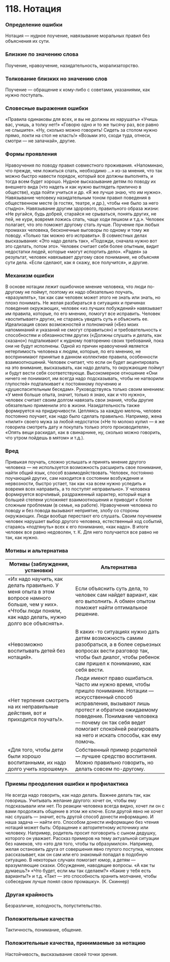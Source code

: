 # 118. Нотация

### Определение ошибки
Нотация — нудное поучение, навязывание моральных правил без объяснения их сути.

### Близкие по значению слова
Поучение, нравоучение, назидательность, морализаторство.

### Толкование близких но значению слов
Поучение — обращение к кому-либо с советами, указаниями, как нужно поступать.

### Словесные выражения ошибки
«Правила одинаковы для всех, и вы не должны их нарушать»
«Учишь вас, учишь, а толку нет!»
«Говорю одно и то же тысячу раз, все равно не слышите».
«Ну, сколько можно говорить! Сидеть за столом нужно прямо, локти на стол не класть!»
«Возьми это, сходи туда, отнеси, смотри — не запачкай», другие.

### Формы проявления
Нравоучения по поводу правил совместного проживания. «Напоминаю, что прежде, чем ложиться спать, необходимо ...» из-за мнения, что так можно быстро навести порядок, который все должны выполнять, и тогда всем будет хорошо.
Нудное высказывание детям по поводу их внешнего вида (что надеть и как нужно выглядеть прилично в обществе), куда пойти учиться и др. «Я же лучше знаю, что им нужно».
Навязывание человеку назидательным тоном правил поведения в общественном месте (в гостях, театре, и др.), чтобы «не было за него стыдно».
Навязывание другим здорового, правильного образа жизни: «Не ругайся, будь добрей, старайся не срываться, понять других, не пей, не кури, вовремя ложись спать, чаще ходи пешком и т.д.». Человек полагает, что это поможет другому стать лучше.
Поучение при любых промахах человека, бесконечные выговоры по одному и тому же поводу. «Только так можно его исправить».
В совместных делах высказывания: «Это надо делать так», «Подожди, сначала нужно вот это сделать, потом это». Человек считает себя более опытным, видит недостатки людей, которые «могут испортить дело». «Радея» за результат, человек навязывает другому свое понимание, не объясняя сути дела. «Если сделают, как я скажу, все получится», и другие.

### Механизм ошибки
В основе нотации лежит ошибочное мнение человека, что люди по-другому не поймут, поэтому их надо обязательно поучать, «вразумлять», так как сам человек может этого не знать или знать, но плохо понимать.
Не желая разбираться в ситуациях и причинах поведения окружающих, человек «из лучших побуждений» навязывает им правила, которые, по его мнению, помогут все исправить. Человек «воспитывает» других, не стараясь увидеть суть и объяснить ее.
Идеализация своих возможностей и полномочий («Без моих напоминаний и указаний не смогут справиться») и требовательность к способностям и обязанностям других («Должны слушать и делать, как сказано») подталкивают к нудному повторению своих требований, пока они не будут исполнены.
Одной из причин нравоучений является нетерпимость человека к людям, которые, по его мнению, не воспринимают принятые в данном коллективе правила, особенности взаимоотношений. Человек считает, что если он будет акцентировать на это внимание, высказывать, как надо делать, то окружающие поймут и будут вести себя соответствующе.
Высокомерное отношение «Они ничего не понимают, им всегда надо подсказывать, чтобы не натворили глупостей» подталкивает к постоянному поучению и «душеспасительным беседам».
Руководствуясь только своим мнением: «У меня больше опыта, значит, только я знаю, как и что нужно», человек считает своим долгом навязать свои знания, чтобы другие обязательно применили это в жизни.
Назидательность также формируется на придирчивости. Цепляясь за каждую мелочь, человек постоянно поучает, как надо было сделать правильно. Например, жена «пилит» своего мужа за любой недостаток («Не то молоко купил — я же говорила смотреть дату и покупать только этого производителя», «Опять вещи раскидал, как в свинарнике, ну, сколько можно говорить, что утром пойдешь в мятом» и т.д.).

### Вред
Привыкая поучать, сложно услышать и принять мнение другого человека — не используется возможность расширить свое понимание, найти общий язык, способ взаимодействовать.
Человек, постоянно поучающий других, сам находится в состоянии возбуждения и нервозности, быстро устает, так как «за всем нужно уследить и вовремя всех направить, а то поступят неправильно». У человека формируется ворчливый, раздраженный характер, который еще в большей степени усложняет взаимоотношения и приводит к более сложным проблемам (в семье, на работе).
Нравоучения человека по поводу и без повода вызывают неприятие, злобу со стороны окружающих. Люди вообще перестают его слушать.
Своим поучением человек нарушает выбор другого человека, естественный ход событий, стараясь «подтянуть» всех к его пониманию, «как надо». В итоге человек все равно недоволен, т. К. Для него получается все равно не так, как нужно.

### Мотивы и альтернатива
Мотивы (заблуждения, установки) | Альтернатива
---|---
«Их надо научить, как делать правильно. У меня опыта в этом вопросе намного больше, чем у них». «Чтобы люди поняли, как надо делать, нужно долго все объяснять». | Если объяснить суть дела, то человек сам найдет вариант, как его выполнить. А обмен опытом поможет найти оптимальное решение.
«Невозможно воспитывать детей без нотаций».	| В каких-то ситуациях нужно дать детям возможность самим разобраться, а в более серьезных вопросах вести разговор так, чтобы был диалог, чтобы ребенок сам пришел к пониманию, как себя вести.
«Нет терпения смотреть на их неправильные действия, вот и приходится поучать!».	| Люди имеют право ошибаться. Часто им нужно время, чтобы пришло понимание. Нотации — искусственный способ исправления, вызывают лишь протест и обратное ожидаемому поведение. Понимание человека — почему он так себя ведет помогает спокойней реагировать на него и искать способы, как ему помочь.
«Для того, чтобы дети были хорошо воспитанными, их надо долго учить хорошему».	| Собственный пример родителей — лучшее средство воспитания. Можно правильно говорить, но делать совсем по-другому.

### Приемы преодоления ошибки и профилактика
Не всегда надо говорить, как надо делать. Важнее делать так, как говоришь.
Учитывать желание другого: хочет он, чтобы ему подсказывали или нет. По реакции человека всегда видно, хочет ли он с вами продолжать общение в этом же ключе. Если другой явно не хочет нас слушать — значит, есть другой способ донести информацию. И наша задача — найти его.
Способом донести информацию без чтения нотаций может быть:
Обращение к авторитетному источнику или человеку. Например, родитель просит поговорить с сыном дедушку, которого он уважает.
Рассказ примеров на тему актуальной ситуации без намеков, что «это для того, чтобы ты образумился». Например, желая остановить друга от совершения явно глупого поступка, человек рассказывает, как он сам или его знакомый попадал в подобную ситуацию.
В некоторых случаях помогает юмор, а детям — вразумляющие сказки.
Обсуждение, наводящие вопросы. «А как ты думаешь?» «Что будет, если мы так сделаем?» «Какие у тебя есть варианты?» и т.д.
«Такт — это способность хранить молчание, чтобы собеседник лучше понял свою промашку». (К. Скиннер)

### Другая крайность
Безразличие, холодность, попустительство.

### Положительные качества
Тактичность, понимание, общение.

### Положительные качества, принимаемые за нотацию
Настойчивость, высказывание своей точки зрения. 